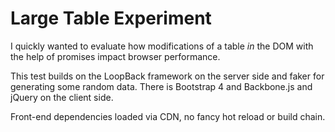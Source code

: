 # Large Table Experiment

I quickly wanted to evaluate how modifications of a table *in* the DOM with the help of promises impact browser performance.

This test builds on the LoopBack framework on the server side and faker for generating some random data. There is Bootstrap 4 and Backbone.js and jQuery on the client side.

Front-end dependencies loaded via CDN, no fancy hot reload or build chain.

